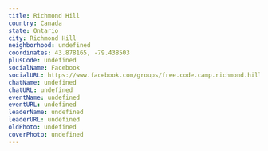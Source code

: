 ```yaml
---
title: Richmond Hill
country: Canada
state: Ontario
city: Richmond Hill
neighborhood: undefined
coordinates: 43.878165, -79.438503
plusCode: undefined
socialName: Facebook
socialURL: https://www.facebook.com/groups/free.code.camp.richmond.hill
chatName: undefined
chatURL: undefined
eventName: undefined
eventURL: undefined
leaderName: undefined
leaderURL: undefined
oldPhoto: undefined
coverPhoto: undefined
---
```

